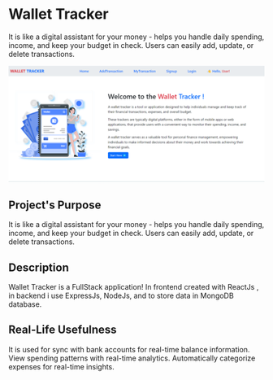 # Wallet Tracker

It is like a digital assistant for your money - helps you handle daily spending, income, and keep your budget in check. Users can easily add, update, or delete transactions. 

<img src = "./wallet-tracker.png">

## Project's Purpose
It is like a digital assistant for your money - helps you handle daily spending, income, and keep your budget in check. Users can easily add, update, or delete transactions.

## Description
Wallet Tracker is a FullStack application! In frontend created with ReactJs , in backend i use ExpressJs, NodeJs, and to store data in MongoDB database.

## Real-Life Usefulness
It is used for sync with bank accounts for real-time balance information. View spending patterns with real-time analytics. Automatically categorize expenses for real-time insights.